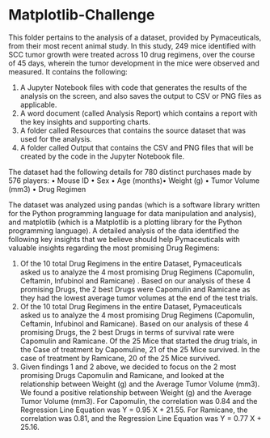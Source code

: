 # Matplotlib-Challenge

This folder pertains to the analysis of a dataset, provided by Pymaceuticals, from their most recent animal study. In this study, 249 mice identified with SCC tumor growth were treated across 10 drug regimens, over the course of 45 days, wherein the tumor development in the mice were observed and measured. 
It contains the following:
1.	A Jupyter Notebook files with code that generates the results of the analysis on the screen, and also saves the output to CSV or PNG files as applicable. 
2.	A word document (called Analysis Report) which contains a report with the key insights and supporting charts.
3.	A folder called Resources that contains the source dataset that was used for the analysis.
4.	A folder called Output that contains the CSV and PNG files that will be created by the code in the Jupyter Notebook file.

The dataset had the following details for 780 distinct purchases made by 576 players: • Mouse ID • Sex • Age (months)• Weight (g) • Tumor Volume (mm3) • Drug Regimen

The dataset was analyzed using pandas (which is a software library written for the Python programming language for data manipulation and analysis), and matplotlib (which is a Matplotlib is a plotting library for the Python programming language). 
A detailed analysis of the data identified the following key insights that we believe should help Pymaceuticals with valuable insights regarding the most promising Drug Regimens:
1.	Of the 10 total Drug Regimens in the entire Dataset, Pymaceuticals asked us to analyze the 4 most promising Drug Regimens (Capomulin, Ceftamin, Infubinol and Ramicane) . Based on our analysis of these 4 promising Drugs, the 2 best Drugs were Capomulin and Ramicane as they had the lowest average tumor volumes at the end of the test trials.
2.	Of the 10 total Drug Regimens in the entire Dataset, Pymaceuticals asked us to analyze the 4 most promising Drug Regimens (Capomulin, Ceftamin, Infubinol and Ramicane). Based on our analysis of these 4 promising Drugs, the 2 best Drugs in terms of survival rate were Capomulin and Ramicane. Of the 25 Mice that started the drug trials, in the Case of treatment by Capomuline, 21 of the 25 Mice survived. In the case of treatment by Ramicane, 20 of the 25 Mice survived.
3.	Given findings 1 and 2 above, we decided to focus on the 2 most promising Drugs Capomulin and Ramicane, and looked at the relationship between Weight (g) and the Average Tumor Volume (mm3). We found a positive relationship between Weight (g) and the Average Tumor Volume (mm3). For Capomulin, the correlation was 0.84 and the Regression Line Equation was Y = 0.95 X + 21.55. For Ramicane, the correlation was 0.81, and the Regression Line Equation was Y = 0.77 X + 25.16.
